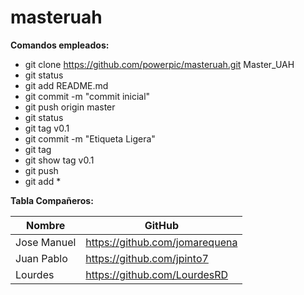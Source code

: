 # masteruah

**Comandos empleados:**
- git clone https://github.com/powerpic/masteruah.git Master_UAH
- git status
- git add README.md
- git commit -m "commit inicial"
- git push origin master
- git status
- git tag v0.1
- git commit -m "Etiqueta Ligera"
- git tag
- git show tag v0.1
- git push
- git add *


**Tabla Compañeros:**

| Nombre | GitHub |
| ------ | ------ |
| Jose Manuel | <https://github.com/jomarequena> |
| Juan Pablo  | <https://github.com/jpinto7> |
| Lourdes     | <https://github.com/LourdesRD> |
